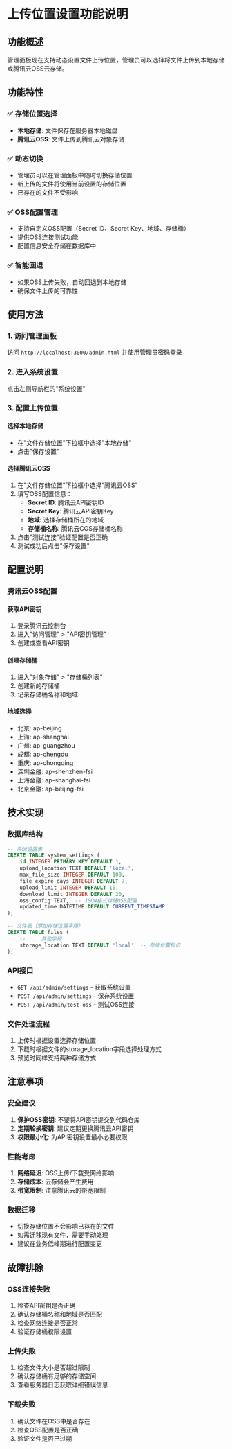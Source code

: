 # 上传位置设置功能说明

## 功能概述

管理面板现在支持动态设置文件上传位置，管理员可以选择将文件上传到本地存储或腾讯云OSS云存储。

## 功能特性

### ✅ 存储位置选择
- **本地存储**: 文件保存在服务器本地磁盘
- **腾讯云OSS**: 文件上传到腾讯云对象存储

### ✅ 动态切换
- 管理员可以在管理面板中随时切换存储位置
- 新上传的文件将使用当前设置的存储位置
- 已存在的文件不受影响

### ✅ OSS配置管理
- 支持自定义OSS配置（Secret ID、Secret Key、地域、存储桶）
- 提供OSS连接测试功能
- 配置信息安全存储在数据库中

### ✅ 智能回退
- 如果OSS上传失败，自动回退到本地存储
- 确保文件上传的可靠性

## 使用方法

### 1. 访问管理面板
访问 `http://localhost:3000/admin.html` 并使用管理员密码登录

### 2. 进入系统设置
点击左侧导航栏的"系统设置"

### 3. 配置上传位置

#### 选择本地存储
- 在"文件存储位置"下拉框中选择"本地存储"
- 点击"保存设置"

#### 选择腾讯云OSS
1. 在"文件存储位置"下拉框中选择"腾讯云OSS"
2. 填写OSS配置信息：
   - **Secret ID**: 腾讯云API密钥ID
   - **Secret Key**: 腾讯云API密钥Key
   - **地域**: 选择存储桶所在的地域
   - **存储桶名称**: 腾讯云COS存储桶名称
3. 点击"测试连接"验证配置是否正确
4. 测试成功后点击"保存设置"

## 配置说明

### 腾讯云OSS配置

#### 获取API密钥
1. 登录腾讯云控制台
2. 进入"访问管理" > "API密钥管理"
3. 创建或查看API密钥

#### 创建存储桶
1. 进入"对象存储" > "存储桶列表"
2. 创建新的存储桶
3. 记录存储桶名称和地域

#### 地域选择
- 北京: ap-beijing
- 上海: ap-shanghai
- 广州: ap-guangzhou
- 成都: ap-chengdu
- 重庆: ap-chongqing
- 深圳金融: ap-shenzhen-fsi
- 上海金融: ap-shanghai-fsi
- 北京金融: ap-beijing-fsi

## 技术实现

### 数据库结构
```sql
-- 系统设置表
CREATE TABLE system_settings (
    id INTEGER PRIMARY KEY DEFAULT 1,
    upload_location TEXT DEFAULT 'local',
    max_file_size INTEGER DEFAULT 100,
    file_expire_days INTEGER DEFAULT 7,
    upload_limit INTEGER DEFAULT 10,
    download_limit INTEGER DEFAULT 20,
    oss_config TEXT,  -- JSON格式存储OSS配置
    updated_time DATETIME DEFAULT CURRENT_TIMESTAMP
);

-- 文件表（添加存储位置字段）
CREATE TABLE files (
    -- ... 其他字段
    storage_location TEXT DEFAULT 'local'  -- 存储位置标识
);
```

### API接口
- `GET /api/admin/settings` - 获取系统设置
- `POST /api/admin/settings` - 保存系统设置
- `POST /api/admin/test-oss` - 测试OSS连接

### 文件处理流程
1. 上传时根据设置选择存储位置
2. 下载时根据文件的storage_location字段选择处理方式
3. 预览时同样支持两种存储方式

## 注意事项

### 安全建议
1. **保护OSS密钥**: 不要将API密钥提交到代码仓库
2. **定期轮换密钥**: 建议定期更换腾讯云API密钥
3. **权限最小化**: 为API密钥设置最小必要权限

### 性能考虑
1. **网络延迟**: OSS上传/下载受网络影响
2. **存储成本**: 云存储会产生费用
3. **带宽限制**: 注意腾讯云的带宽限制

### 数据迁移
- 切换存储位置不会影响已存在的文件
- 如需迁移现有文件，需要手动处理
- 建议在业务低峰期进行配置变更

## 故障排除

### OSS连接失败
1. 检查API密钥是否正确
2. 确认存储桶名称和地域是否匹配
3. 检查网络连接是否正常
4. 验证存储桶权限设置

### 上传失败
1. 检查文件大小是否超过限制
2. 确认存储桶有足够的存储空间
3. 查看服务器日志获取详细错误信息

### 下载失败
1. 确认文件在OSS中是否存在
2. 检查OSS配置是否正确
3. 验证文件是否已过期
